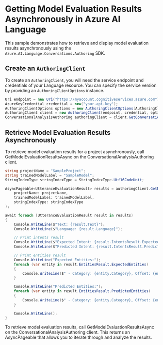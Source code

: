 # Getting Model Evaluation Results Asynchronously in Azure AI Language

This sample demonstrates how to retrieve and display model evaluation results asynchronously using the `Azure.AI.Language.Conversations.Authoring` SDK.

## Create an `AuthoringClient`

To create an `AuthoringClient`, you will need the service endpoint and credentials of your Language resource. You can specify the service version by providing an `AuthoringClientOptions` instance.

```c# Snippet:CreateAuthoringClientForSpecificApiVersion
Uri endpoint = new Uri("https://myaccount.cognitiveservices.azure.com");
AzureKeyCredential credential = new("your-api-key");
AuthoringClientOptions options = new AuthoringClientOptions(AuthoringClientOptions.ServiceVersion.V2024_11_15_Preview);
AuthoringClient client = new AuthoringClient(endpoint, credential, options);
ConversationalAnalysisAuthoring authoringClient = client.GetConversationalAnalysisAuthoringClient();
```

## Retrieve Model Evaluation Results Asynchronously

To retrieve model evaluation results for a project asynchronously, call GetModelEvaluationResultsAsync on the ConversationalAnalysisAuthoring client.

```c#
string projectName = "SampleProject";
string trainedModelLabel = "SampleModel";
StringIndexType stringIndexType = StringIndexType.Utf16CodeUnit;

AsyncPageable<UtteranceEvaluationResult> results = authoringClient.GetModelEvaluationResultsAsync(
    projectName: projectName,
    trainedModelLabel: trainedModelLabel,
    stringIndexType: stringIndexType
);

await foreach (UtteranceEvaluationResult result in results)
{
    Console.WriteLine($"Text: {result.Text}");
    Console.WriteLine($"Language: {result.Language}");

    // Print intents result
    Console.WriteLine($"Expected Intent: {result.IntentsResult.ExpectedIntent}");
    Console.WriteLine($"Predicted Intent: {result.IntentsResult.PredictedIntent}");

    // Print entities result
    Console.WriteLine("Expected Entities:");
    foreach (var entity in result.EntitiesResult.ExpectedEntities)
    {
        Console.WriteLine($" - Category: {entity.Category}, Offset: {entity.Offset}, Length: {entity.Length}");
    }

    Console.WriteLine("Predicted Entities:");
    foreach (var entity in result.EntitiesResult.PredictedEntities)
    {
        Console.WriteLine($" - Category: {entity.Category}, Offset: {entity.Offset}, Length: {entity.Length}");
    }

    Console.WriteLine();
}
```

To retrieve model evaluation results, call GetModelEvaluationResultsAsync on the ConversationalAnalysisAuthoring client. This returns an AsyncPageable<UtteranceEvaluationResult> that allows you to iterate through and analyze the results.
